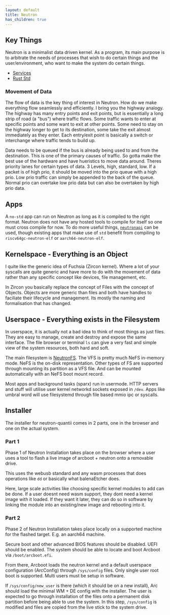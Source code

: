 ```yaml
---
layout: default
title: Neutron
has_children: true
---
```


## Key Things

Neutron is a minimalist data driven kernel. As a program, its main purpose is to arbitrate the needs of processes that wish to do certain things and the user/environment, who want to make the system do certain things.

- [Services](services.md)
- [Rust Std](rust-std.md)

### Movement of Data

The flow of data is the key thing of interest in Neutron. How do we make everything flow seamlessly and efficiently. I bring you the highway analogy. The highway has many entry points and exit points, but is essentially a long strip of road (a "bus") where traffic flows. Some traffic wants to enter at specific points and some want to exit at other points. Some need to stay on the highway longer to get to its destination, some take the exit almost immediately as they enter. Each entry/exit point is basically a switch or interchange where traffic tends to build up.

Data needs to be queued if the bus is already being used to and from the destination. This is one of the primary causes of traffic. So gotta make the best use of the hardware and have hueristics to move data around. Theres priority lanes for certain types of data. 3 Levels, high, standard, low. If a packet is of high prio, it should be moved into the prio queue with a high prio. Low prio traffic can simply be appended to the back of the queue. Normal prio can overtake low prio data but can also be overtaken by high prio data.

## Apps

A `no-std` app can run on Neutron as long as it is compiled to the right format. Neutron does not have any hosted tools to compile for itself so one must cross compile for now. To do more useful things, [`neutronapi`](neutronapi.md) can be used, though existing apps that make use of `std` benefit from compiling to `riscv64gc-neutron-elf` or `aarch64-neutron-elf`.

## Kernelspace - Everything is an Object

I quite like the generic idea of Fuchsia (Zircon kernel). Where a lot of your syscalls are quite generic and have more to do with the movement of data rather than any specific concept like devices, file management, etc.

In Zircon you basically replace the concept of Files with the concept of Objects. Objects are more generic than files and both have handles to faciliate their lifecycle and management. Its mostly the naming and formalisation that has changed.

## Userspace - Everything exists in the Filesystem

In userspace, it is actually not a bad idea to think of most things as just files. They are easy to manage, create and destroy and expose the same interface. The file browser or terminal `ls` can give a very fast and simple view of the system resources, both hard and soft.

The main filesystem is [NeutronFS](neutronfs/index.md). The VFS is pretty much NeFS in-memory mode. NeFS is the on-disk representation. Other types of FS are supported through mounting its partition as a VFS file. And can be mounted automatically with an NeFS boot mount record.

Most apps and background tasks (sparx) run in usermode. HTTP servers and stuff will utilise user kernel networkd sockets exposed in `/dev`. Apps like umbral word will use filesystemd through file based mmio ipc or syscalls.

## Installer

The installer for neutron-quantii comes in 2 parts, one in the browser and one on the actual system.

### Part 1

Phase 1 of Neutron Installation takes place on the browser where a user uses a tool to flash a live image of arcboot + neutron onto a removable drive.

This uses the webusb standard and any wasm processes that does operations like `dd` or basically what balenaEtcher does.

Here, large scale activities like choosing specific kernel modules to add can be done. If a user doesnt need wasm support, they dont need a kernel image with it loaded. If they want it later, they can do so in software by linking the module into an existing/new image and rebooting into it.

### Part 2

Phase 2 of Neutron Installation takes place locally on a supported machine for the flashed target. E.g. an aarch64 machine.

Secure boot and other advanced BIOS features should be disabled. UEFI should be enabled. The system should be able to locate and boot Arcboot via `/boot/arcboot.efi`.

From there, Arcboot loads the neutron kernel and a default userspace configuration (ArcConfig) through `/sys/config` files. Only single user root boot is supported. Multi users must be setup in software.

If `/sys/config/new_user` is there (which it should be on a new install), Arc should load the minimal WM + DE config with the installer. The user is expected to go through installation of the files onto a permanent disk partition before being able to use the system. In this step, `/sys/config` is modified and files are copied from the live stick to the system drive.
